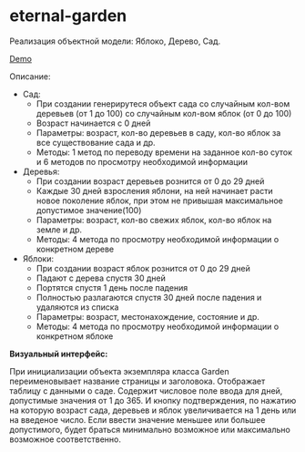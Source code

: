 # eternal-garden

Реализация объектной модели: Яблоко, Дерево, Сад.

[Demo](https://elikain.github.io/eternal-garden/)

Описание:

- Сад:
  - При создании генерирутеся объект сада со случайным кол-вом деревьев (от 1 до 100) со случайным кол-вом яблок (от 0 до 100)
  - Возраст начинается с 0 дней
  - Параметры: возраст, кол-во деревьев в саду, кол-во яблок за все существование сада и др.
  - Методы: 1 метод по переводу времени на заданное кол-во суток и 6 методов по просмотру необходимой информации
- Деревья:
  - При создании возраст деревьев рознится от 0 до 29 дней
  - Каждые 30 дней взросления яблони, на ней начинает расти новое поколение яблок, при этом не привышая максимальное допустимое значение(100)
  - Параметры: возраст, кол-во свежих яблок, кол-во яблок на земле и др.
  - Методы: 4 метода по просмотру необходимой информации о конкретном дереве
- Яблоки:
  - При создании возраст яблок рознится от 0 до 29 дней
  - Падают с дерева спустя 30 дней
  - Портятся спустя 1 день после падения
  - Полностью разлагаются спустя 30 дней после падения и удаляются из списка
  - Параметры: возраст, местонахождение, состояние и др.
  - Методы: 4 метода по просмотру необходимой информации о конкретном яблоке

**Визуальный интерфейс:**

При инициализации объекта экземпляра класса Garden переименовывает название страницы и заголовока.
Отображает таблицу с данными о саде.
Содержит числовое поле ввода для дней, допустимые значения от 1 до 365.
И кнопку подтверждения, по нажатию на которую возраст сада, деревьев и яблок увеличивается на 1 день или на введеное число.
Если ввести значение меньшее или большее допустимого, будет браться минимально возможное или максимально возможное соответственно.
